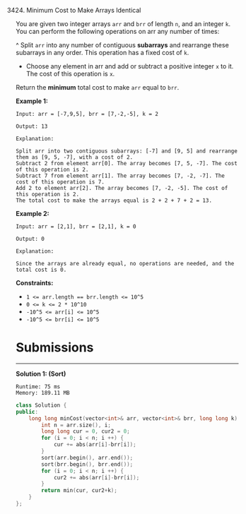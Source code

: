 3424. Minimum Cost to Make Arrays Identical

You are given two integer arrays `arr` and `brr` of length `n`, and an integer `k`. You can perform the following operations on arr any number of times:

^ Split `arr` into any number of contiguous **subarrays** and rearrange these subarrays in any order. This operation has a fixed cost of `k`.
* Choose any element in arr and add or subtract a positive integer `x` to it. The cost of this operation is `x`.

Return the **minimum** total cost to make `arr` equal to `brr`.

 

**Example 1:**
```
Input: arr = [-7,9,5], brr = [7,-2,-5], k = 2

Output: 13

Explanation:

Split arr into two contiguous subarrays: [-7] and [9, 5] and rearrange them as [9, 5, -7], with a cost of 2.
Subtract 2 from element arr[0]. The array becomes [7, 5, -7]. The cost of this operation is 2.
Subtract 7 from element arr[1]. The array becomes [7, -2, -7]. The cost of this operation is 7.
Add 2 to element arr[2]. The array becomes [7, -2, -5]. The cost of this operation is 2.
The total cost to make the arrays equal is 2 + 2 + 7 + 2 = 13.
```

**Example 2:**
```
Input: arr = [2,1], brr = [2,1], k = 0

Output: 0

Explanation:

Since the arrays are already equal, no operations are needed, and the total cost is 0.
```
 

**Constraints:**

* `1 <= arr.length == brr.length <= 10^5`
* `0 <= k <= 2 * 10^10`
* `-10^5 <= arr[i] <= 10^5`
* `-10^5 <= brr[i] <= 10^5`

# Submissions
---
**Solution 1: (Sort)**
```
Runtime: 75 ms
Memory: 189.11 MB
```
```c++
class Solution {
public:
    long long minCost(vector<int>& arr, vector<int>& brr, long long k) {
        int n = arr.size(), i;
        long long cur = 0, cur2 = 0;
        for (i = 0; i < n; i ++) {
            cur += abs(arr[i]-brr[i]);
        }
        sort(arr.begin(), arr.end());
        sort(brr.begin(), brr.end());
        for (i = 0; i < n; i ++) {
            cur2 += abs(arr[i]-brr[i]);
        }
        return min(cur, cur2+k);
    }
};
```
